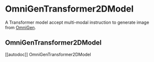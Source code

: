 <!--Copyright 2024 The HuggingFace Team. All rights reserved.

Licensed under the Apache License, Version 2.0 (the "License"); you may not use this file except in compliance with
the License. You may obtain a copy of the License at

http://www.apache.org/licenses/LICENSE-2.0

Unless required by applicable law or agreed to in writing, software distributed under the License is distributed on
an "AS IS" BASIS, WITHOUT WARRANTIES OR CONDITIONS OF ANY KIND, either express or implied. See the License for the
specific language governing permissions and limitations under the License.
-->

# OmniGenTransformer2DModel

A Transformer model accept multi-modal instruction to generate image from [OmniGen](https://github.com/VectorSpaceLab/OmniGen/).

## OmniGenTransformer2DModel

[[autodoc]] OmniGenTransformer2DModel

